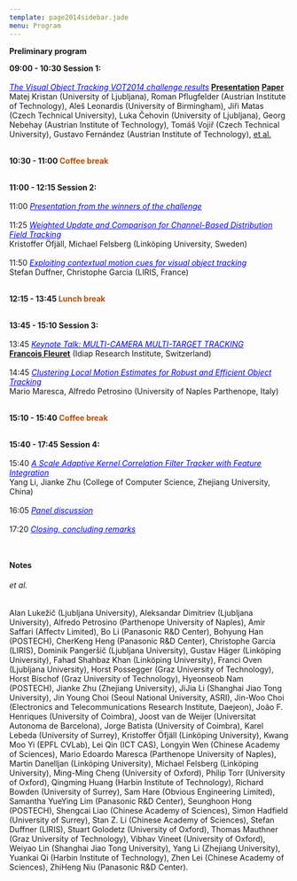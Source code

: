 ```yaml
---
template: page2014sidebar.jade
menu: Program
---
```


<b>Preliminary program</b>

**09:00 - 10:30 Session 1:**<br>
<br>
<span style="color:#0000FF"><i><u>The Visual Object Tracking VOT2014 challenge results</u></i></span>
<b>[Presentation](/vot2014/download/vot_2014_presentation.pdf)</b>
<b>[Paper](/vot2014/download/vot_2014_paper.pdf)</b><br>
Matej Kristan (University of Ljubljana), 
Roman Pflugfelder (Austrian Institute of Technology), 
Ale&#353; Leonardis (University of Birmingham), 
Ji&#345;i Matas (Czech Technical University), 
Luka &#268;ehovin (University of Ljubljana), 
Georg Nebehay (Austrian Institute of Technology), 
Tom&#225;&#353; Voji&#345; (Czech Technical University), 
Gustavo Fern&#225;ndez (Austrian Institute of Technology), 
<a href="#reference_00">et al.</a>
<br><br>

**10:30 - 11:00 <span style="color:#BC4B00">Coffee break</span>**
<br><br>

**11:00 - 12:15 Session 2:**<br>
<br>
11:00 <span style="color:#0000FF"><i><u>Presentation from the winners of the challenge</u></i><br></span>
<br>
11:25 <span style="color:#0000FF"><i><u>Weighted Update and Comparison for Channel-Based Distribution Field Tracking</u></i><br></span>
Kristoffer &#214;fj&#228;ll, Michael Felsberg (Link&#246;ping University, Sweden)
<br><br>
11:50 <span style="color:#0000FF"><i><u>Exploiting contextual motion cues for visual object tracking</u></i><br></span>
Stefan Duffner, Christophe Garcia (LIRIS, France)
<br><br>

**12:15 - 13:45 <span style="color:#BC4B00">Lunch break</span>**
<br><br>

**13:45 - 15:10 Session 3:**<br>
<br>
13:45 <span style="color:#0000FF"><i><u>Keynote Talk: 
MULTI-CAMERA MULTI-TARGET TRACKING</u></i><br></span>
<b>[Francois Fleuret](http://www.idiap.ch/~fleuret/)</b> (Idiap Research Institute, Switzerland)
<br><br>
14:45 <span style="color:#0000FF"><i><u>Clustering Local Motion Estimates for Robust and Efficient Object Tracking</u></i><br></span>
Mario Maresca, Alfredo Petrosino (University of Naples Parthenope, Italy)
<br><br>

**15:10 - 15:40 <span style="color:#BC4B00">Coffee break</span>**
<br><br>

**15:40 - 17:45 Session 4:**<br>
<br>
15:40 <span style="color:#0000FF"><i><u>A Scale Adaptive Kernel Correlation Filter Tracker with Feature Integration</u></i><br></span>
Yang Li, Jianke Zhu (College of Computer Science, Zhejiang University, China)
<br><br>
16:05 <span style="color:#0000FF"><i><u>Panel discussion</u></i><br></span>
<br>
17:20 <span style="color:#0000FF"><i><u>Closing, concluding remarks</u></i><br></span>
<br><br>

**Notes**

<h6><a name="reference_00">et al.</a></h6>

Alan Luke&#382;i&#269; (Ljubljana University), 
Aleksandar Dimitriev (Ljubljana University), 
Alfredo Petrosino (Parthenope University of Naples), 
Amir Saffari (Affectv Limited), 
Bo Li (Panasonic R&amp;D Center), 
Bohyung Han (POSTECH), 
CherKeng Heng (Panasonic R&amp;D Center), 
Christophe Garcia (LIRIS), 
Dominik Panger&#353;i&#269; (Ljubljana University), 
Gustav H&#228;ger (Link&#246;ping University), 
Fahad Shahbaz Khan (Link&#246;ping University), 
Franci Oven (Ljubljana University), 
Horst Possegger (Graz University of Technology), 
Horst Bischof (Graz University of Technology), 
Hyeonseob Nam (POSTECH), 
Jianke Zhu (Zhejiang University), 
JiJia Li (Shanghai Jiao Tong University), 
Jin Young Choi (Seoul National University, ASRI), 
Jin-Woo Choi (Electronics and Telecommunications Research Institute, Daejeon), 
Jo&#227;o F. Henriques (University of Coimbra), 
Joost van de Weijer (Universitat Autonoma de Barcelona), 
Jorge Batista (University of Coimbra), 
Karel Lebeda (University of Surrey), 
Kristoffer &#214;fj&#228;ll (Link&#246;ping University), 
Kwang Moo Yi (EPFL CVLab), 
Lei Qin (ICT CAS), 
Longyin Wen (Chinese Academy of Sciences), 
Mario Edoardo Maresca (Parthenope University of Naples), 
Martin Danelljan (Link&#246;ping University), 
Michael Felsberg (Link&#246;ping University), 
Ming-Ming Cheng (University of Oxford), 
Philip Torr (University of Oxford), 
Qingming Huang (Harbin Institute of Technology), 
Richard Bowden (University of Surrey), 
Sam Hare (Obvious Engineering Limited), 
Samantha YueYing Lim (Panasonic R&amp;D Center), 
Seunghoon Hong (POSTECH), 
Shengcai Liao (Chinese Academy of Sciences), 
Simon Hadfield (University of Surrey), 
Stan Z. Li (Chinese Academy of Sciences), 
Stefan Duffner (LIRIS), 
Stuart Golodetz (University of Oxford), 
Thomas Mauthner (Graz University of Technology), 
Vibhav Vineet (University of Oxford), 
Weiyao Lin (Shanghai Jiao Tong University), 
Yang Li (Zhejiang University), 
Yuankai Qi (Harbin Institute of Technology), 
Zhen Lei (Chinese Academy of Sciences), 
ZhiHeng Niu (Panasonic R&amp;D Center).
